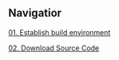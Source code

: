 ## Navigatior

[01. Establish build environment](01.%20Establish%20build%20environment)

[02. Download Source Code](02.%20Download%20Source%20Code)
